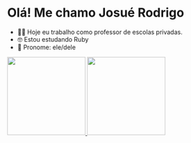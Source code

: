 # Olá! Me chamo Josué Rodrigo

- 👨‍🏫 Hoje eu trabalho como professor de escolas privadas.
- 🤓 Estou estudando Ruby
- 👦 Pronome: ele/dele

<div>
<a href='https://github.com/Josuerodrigojr'>
<img height='180em' src='https://github-readme-stats.vercel.app/api?Josuerodrigojr=anuraghazra)](https://github.com/anuraghazra/github-readme-stats'>
<img height='180em' src='(https://github-readme-stats.vercel.app/api?username=anuraghazra&hide=contribs,prs'>
</div> 
